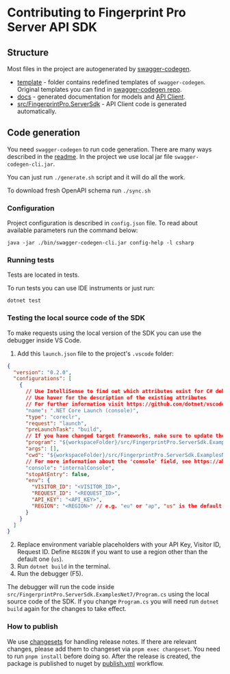 # Contributing to Fingerprint Pro Server API SDK

## Structure

Most files in the project are autogenerated by [swagger-codegen](https://swagger.io/tools/swagger-codegen/).

- [template](./template) - folder contains redefined templates of `swagger-codegen`. Original templates you can find in [swagger-codegen repo](https://github.com/swagger-api/swagger-codegen-generators/tree/master/src/main/resources/handlebars/csharp).
- [docs](./docs) - generated documentation for models and [API Client](./docs/FingerprintApi.md).
- [src/FingerprintPro.ServerSdk](./src/FingerprintPro.ServerSdk) - API Client code is generated automatically.

## Code generation

You need `swagger-codegen` to run code generation. There are many ways described in the [readme](https://github.com/swagger-api/swagger-codegen).
In the project we use local jar file `swagger-codegen-cli.jar`.

You can just run `./generate.sh` script and it will do all the work.

To download fresh OpenAPI schema run `./sync.sh`

### Configuration

Project configuration is described in `config.json` file. To read about available parameters run the command below:

```shell
java -jar ./bin/swagger-codegen-cli.jar config-help -l csharp
```

### Running tests

Tests are located in tests.

To run tests you can use IDE instruments or just run:

```shell
dotnet test
```

### Testing the local source code of the SDK

To make requests using the local version of the SDK you can use the debugger inside VS Code.

1. Add this `launch.json` file to the project's `.vscode` folder:

```json
{
  "version": "0.2.0",
  "configurations": [
    {
      // Use IntelliSense to find out which attributes exist for C# debugging
      // Use hover for the description of the existing attributes
      // For further information visit https://github.com/dotnet/vscode-csharp/blob/main/debugger-launchjson.md
      "name": ".NET Core Launch (console)",
      "type": "coreclr",
      "request": "launch",
      "preLaunchTask": "build",
      // If you have changed target frameworks, make sure to update the program path.
      "program": "${workspaceFolder}/src/FingerprintPro.ServerSdk.ExamplesNet7/bin/Debug/net7.0/FingerprintPro.ServerSdk.ExamplesNet7.dll",
      "args": [],
      "cwd": "${workspaceFolder}/src/FingerprintPro.ServerSdk.ExamplesNet7",
      // For more information about the 'console' field, see https://aka.ms/VSCode-CS-LaunchJson-Console
      "console": "internalConsole",
      "stopAtEntry": false,
      "env": {
        "VISITOR_ID": "<VISITOR_ID>",
        "REQUEST_ID": "<REQUEST_ID>",
        "API_KEY": "<API_KEY>",
        "REGION": "<REGION>" // e.g. "eu" or "ap", "us" is the default
      }
    }
  ]
}
```

2. Replace environment variable placeholders with your API Key, Visitor ID, Request ID. Define `REGION` if you want to use a region other than the default one (`us`).
3. Run `dotnet build` in the terminal.
4. Run the debugger (F5).

The debugger will run the code inside `src/FingerprintPro.ServerSdk.ExamplesNet7/Program.cs` using the local source code of the SDK. If you change `Program.cs` you will need run `dotnet build` again for the changes to take effect.

### How to publish

We use [changesets](https://github.com/changesets/changesets) for handling release notes. If there are relevant changes, please add them to changeset via `pnpm exec changeset`. You need to run `pnpm install` before doing so.
After the release is created, the package is published to nuget by [publish.yml](.github/workflows/publish.yml) workflow.
